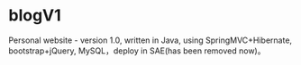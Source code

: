 # blogV1
Personal website - version 1.0, written in Java, using SpringMVC+Hibernate, bootstrap+jQuery, MySQL，deploy in SAE(has been removed now)。
